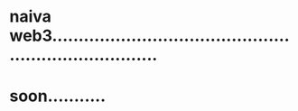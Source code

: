 # naiva web3.........................................................................
# soon...........
